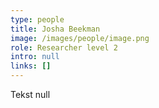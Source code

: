```yaml
---
type: people
title: Josha Beekman
image: /images/people/image.png
role: Researcher level 2
intro: null
links: []
---
```

Tekst null
